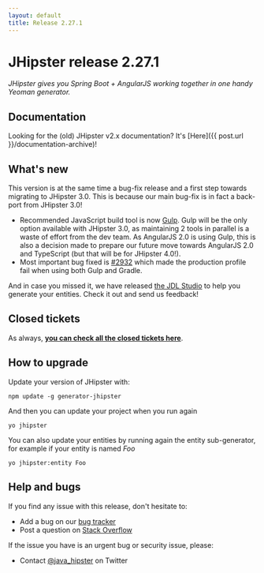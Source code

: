 ```yaml
---
layout: default
title: Release 2.27.1
---
```


JHipster release 2.27.1
==================

*JHipster gives you Spring Boot + AngularJS working together in one handy Yeoman generator.*

Documentation
----------

Looking for the (old) JHipster v2.x documentation? It's [Here]({{ post.url }}/documentation-archive)!

What's new
----------

This version is at the same time a bug-fix release and a first step towards migrating to JHipster 3.0. This is because our main bug-fix is in fact a back-port from JHipster 3.0!

- Recommended JavaScript build tool is now [Gulp](http://gulpjs.com/). Gulp will be the only option available with JHipster 3.0, as maintaining 2 tools in parallel is a waste of effort from the dev team. As AngularJS 2.0 is using Gulp, this is also a decision made to prepare our future move towards AngularJS 2.0 and TypeScript (but that will be for JHipster 4.0!).
- Most important bug fixed is [#2932](https://github.com/bpmlabs/generator-jhipster/issues/2932) which made the production profile fail when using both Gulp and Gradle.

And in case you missed it, we have released [the JDL Studio](https://bpmlabs.github.io/jdl-studio/) to help you generate your entities. Check it out and send us feedback!

Closed tickets
------------

As always, __[you can check all the closed tickets here](https://github.com/bpmlabs/generator-jhipster/issues?q=milestone%3A2.27.1+is%3Aclosed)__.

How to upgrade
------------

Update your version of JHipster with:

```
npm update -g generator-jhipster
```

And then you can update your project when you run again

```
yo jhipster
```

You can also update your entities by running again the entity sub-generator, for example if your entity is named _Foo_

```
yo jhipster:entity Foo
```

Help and bugs
--------------

If you find any issue with this release, don't hesitate to:

- Add a bug on our [bug tracker](https://github.com/bpmlabs/generator-jhipster/issues?state=open)
- Post a question on [Stack Overflow](http://stackoverflow.com/tags/bpmlabs/info)

If the issue you have is an urgent bug or security issue, please:

- Contact [@java_hipster](https://twitter.com/java_hipster) on Twitter
